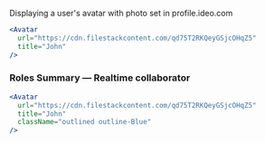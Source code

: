 Displaying a user's avatar with photo set in profile.ideo.com

```jsx
<Avatar
  url="https://cdn.filestackcontent.com/qd75T2RKQeyGSjcOHqZ5"
  title="John"
/>
```


### Roles Summary — Realtime collaborator

```jsx
<Avatar
  url="https://cdn.filestackcontent.com/qd75T2RKQeyGSjcOHqZ5"
  title="John"
  className="outlined outline-Blue"
/>
```
